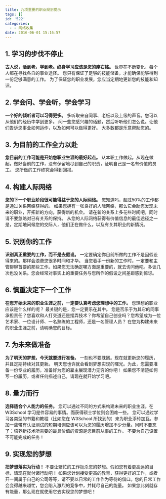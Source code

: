 ```yaml
---
title: 九项重要的职业规划提示
tags: []
id: '522'
categories:
  - - 网络收集
date: 2016-06-01 15:16:57
---
```


## 1\. 学习的步伐不停止

**古人说，活到老，学到老。终身学习应该是您的座右铭。** 世界在不断变化，每个人都在寻找各自的事业途径。 您只有保证了足够的技能储备，才能确保能够得到一份足够满意的工作。 为了保证您的职业发展，您应当定期地更新您的技能和知识。

## 2\. 学会问、学会听，学会学习

**一个好的倾听者可以习得更多。** 多听取来自同事、老板以及上级的声音。您可以从他们的经历中学到更多。 问一些您感兴趣的话题，然后听听他们怎么说。让他们告诉您事业如何运作，以及如何可以做得更好。 大多数都是乐意帮助您的。

## 3\. 为目前的工作全力以赴

**您目前的工作可能是开始您职业生涯的最好起点。** 从本职工作做起，从现在做起，做好当前的工作，没有保留地尽到自己的职责，证明自己是一名有价值的员工。 您所做的工作终究会得到回报。

## 4\. 构建人际网络

**您的下一个职业阶段很可能得益于您的人际网络。** 您知道吗，超过50%的工作都是通过关系网络获得的。 如果您拥有一张良好的人际网络，那么它会助您发现未来的职业，开拓新的方向，获得新的机会。 请在新的关系上多花些时间吧，同时请不要忽略对已有关系的保持。 从您的人际网络获得有价值信息的最佳途径之一是，定期地问候您的交际人，他们正在做什么，以及有关其职业的新情况。

## 5\. 识别你的工作

**识别真正重要的工作，而不是去假设。** 一定要确定你目前所做的工作不是因假设得来的。那样会浪费您很多时间和才华。 当您着手一份新的工作时，一定要和主管聊聊首要的那些工作。如果您无法确定哪方面是重要的，就去询问他吧。多谈几次也没关系。您会经常对事实上的重要任务与您所作的假设之间差距感到惊讶。

## 6\. 慎重决定下一个工作

**在您开始未来的职业生涯之前，一定要认真考虑您理想中的工作。** 您理想的职业应该是什么样的呢？ 最关键的是，您一定要乐在其中。 您是否乐于为其它的同事承担责任？您喜欢和人打交道还是摆弄技术？你希望自己创业吗？您希望成为一位艺术家、一位设计师、一名熟练的工程师，还是一名管理人员？ 在您为构建未来的职业生涯之前，请明确您的目标。

## 7\. 为未来做准备

**为了明天的梦想，今天就要进行准备。** 一刻也不要耽搁。现在就更新您的履历，并且定期持续对其更新。 明天您也许就会看到梦想实现的曙光。为此，您需要准备一份专业的履历，准备好为您的雇主展现潜力无穷的你吧！ 如果您不清楚如何写一份履历，或者任何描述自己，请现在就开始学习吧。

## 8\. 量力而行

**选择适合个人能力的任务。** 您可以通过不同的方式来构建未来的职业生涯。在 W3School 学习是件容易的事情。而获得硕士学位则会困难一些。 您可以通过学习各类型的书籍和教程（比如您在 W3School 所找到的）来为职业添砖加瓦。参加一些带有认证测试的短期培训应该可以为您的履历增加不少分量。同时不要忘了：培养新技术所需要的最具价值的资源是您目前从事的工作。 不要为自己设置不可能完成的任务！

## 9\. 实现您的梦想

**把梦想落实为行动！** 不要让繁忙的工作扼杀您的梦想。假如您有着更高远的目标，请现在就付诸行动吧！ 如果您计划接受更高的教育，获得更好的工作，或者开一间属于自己的公司等等，请不要以日常的工作作为等待的借口。您的日常工作会变得越来越忙，您会陷入激烈的竞争中，并耗尽自己的能量。 如果您此刻就存有能量，那么现在就使用它去实现您的梦想吧！